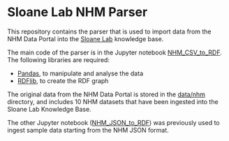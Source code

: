 # Sloane Lab NHM Parser

This repository contains the parser that is used to import data from the NHM Data Portal into the [Sloane Lab](http://sloanelab.org/) knowledge base.

The main code of the parser is in the Jupyter notebook [NHM_CSV_to_RDF](https://github.com/sloanelab-org/nhm-parser/blob/main/NHM_CSV_to_RDF.ipynb). The following libraries are required:

* [Pandas](https://pandas.pydata.org/), to manipulate and analyse the data
* [RDFlib](http://rdflib.readthedocs.io), to create the RDF graph

The original data from the NHM Data Portal is stored in the [data/nhm](https://github.com/sloanelab-org/nhm-parser/tree/main/data/nhm) directory, and includes 10 NHM datasets that have been ingested into the Sloane Lab Knowledge Base.

The other Jupyter notebook ([NHM_JSON_to_RDF](https://github.com/sloanelab-org/nhm-parser/blob/main/NHM_JSON_to_RDF.ipynb)) was previously used to ingest sample data starting from the NHM JSON format.

